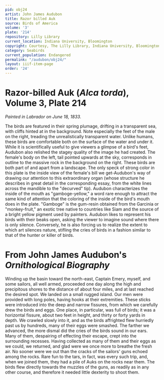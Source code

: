 ```yaml
---
pid: obj24
artist: John James Audubon
title: Razor billed Auk
source: Birds of America
volume: '3'
plate: '214'
repository: Lilly Library
current_location: Indiana University, Bloomington
copyright: Courtesy, The Lilly Library, Indiana University, Bloomington, Indiana
category: Seabirds
current_population: Endangered
permalink: "/audubon/obj24/"
layout: iiif-item-page
order: '24'
---
```


# Razor-billed Auk (_Alca torda_), Volume 3, Plate 214

_Painted in Labrador on June 18, 1833._

The birds are featured in their spring plumage, drifting in a transparent sea, with cliffs hinted at in the background. Note especially the feet of the male on the right, treading the unrealistically transparent water. Unlike humans, these birds are comfortable both on the surface of the water and under it. While it is scientifically useful to give viewers a glimpse of a bird's feet, Audubon also relished the stagey quality of the image he had created. The female's body on the left, tail pointed upwards at the sky, corresponds in outline to the massive rock in the background on the right. These birds are both part of and apart from a landscape. The only speck of strong color in this plate is the inside view of the female's bill we get-Audubon's way of drawing our attention to this extraordinary organ (whose structure he describes in great detail in the corresponding essay, from the white lines across the mandible to the "decurved" tip). Audubon characterizes the inside of the mouth as "gamboge-yellow," a word rare enough to attract the same kind of attention that the coloring of the inside of the bird's mouth does in the plate. "Gamboge" is the gum-resin obtained from the Garcinia or "monkey-fruit," an exotic tree native to countries like Siam and the source of a bright yellow pigment used by painters. Audubon likes to represent his birds with their beaks open, asking the viewer to imagine sound where there is only silence. Conversely, he is also forcing us to realize the extent to which art silences nature, stifling the cries of birds in a fashion similar to that of the hunter or killer of birds.

# From John James Audubon's _Ornithological Biography_

Winding up the basin toward the north-east, Captain Emery, myself, and some sailors, all well armed, proceeded one day along the high and precipitous shores to the distance of about four miles, and at last reached the desired spot. We landed on a small rugged island. Our men were provided with long poles, having hooks at their extremities. These sticks were introduced into the deep and narrow fissures, from which we carefully drew the birds and eggs. One place, in particular, was full of birds; it was a horizontal fissure, about two feet in height, and thirty or forty yards in depth. We crawled slowly into it, and as the birds affrighted flew hurriedly past us by hundreds, many of their eggs were smashed. The farther we advanced, the more dismal did the cries of the birds sound in our ears. Many of them, despairing of effecting their escape, crept into the surrounding recesses. Having collected as many of them and their eggs as we could, we returned, and glad were we once more to breathe the fresh air. No sooner were we out than the cracks of the sailors' guns echoed among the rocks. Rare fun to the tars, in fact, was every such trip, and, when we joined them, they had a pile of Auks on the rocks near them. The birds flew directly towards the muzzles of the guns, as readily as in any other course, and therefore it needed little dexterity to shoot them.
